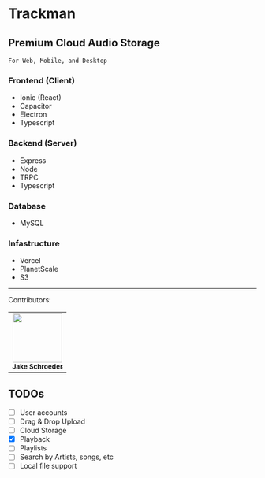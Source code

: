 # Trackman

## Premium Cloud Audio Storage

`For Web, Mobile, and Desktop`

### Frontend (Client)

- Ionic (React)
- Capacitor
- Electron
- Typescript

### Backend (Server)

- Express
- Node
- TRPC
- Typescript

### Database

- MySQL

### Infastructure

- Vercel
- PlanetScale
- S3

---

Contributors:

<table>
  <tr>
    <td align="center">
    <a href="https://jakeschroeder.io">
    <img src="https://avatars.githubusercontent.com/u/18093452?v=4" width="100px;" alt=""/><br /><sub><b>Jake Schroeder</b></sub></a><br />
    </td>
  </tr>
</table>

## TODOs

- [ ] User accounts
- [ ] Drag & Drop Upload
- [ ] Cloud Storage
- [x] Playback
- [ ] Playlists
- [ ] Search by Artists, songs, etc
- [ ] Local file support
